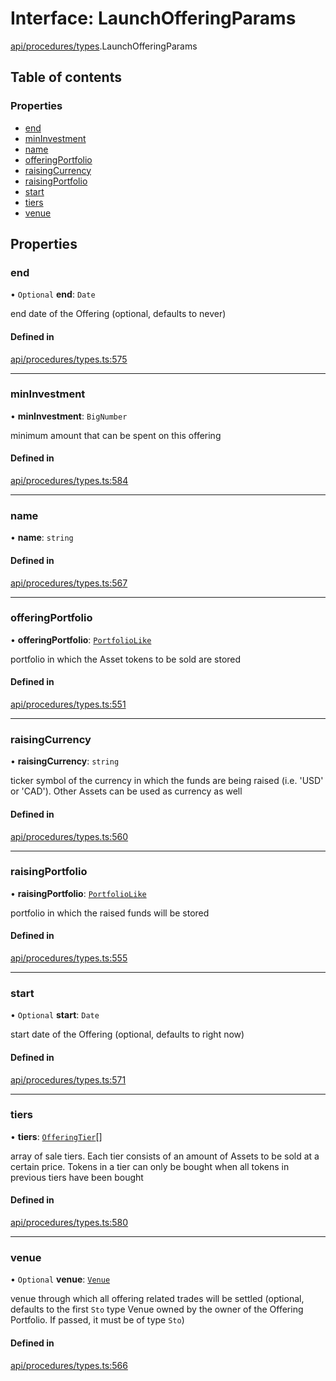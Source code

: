 # Interface: LaunchOfferingParams

[api/procedures/types](../wiki/api.procedures.types).LaunchOfferingParams

## Table of contents

### Properties

- [end](../wiki/api.procedures.types.LaunchOfferingParams#end)
- [minInvestment](../wiki/api.procedures.types.LaunchOfferingParams#mininvestment)
- [name](../wiki/api.procedures.types.LaunchOfferingParams#name)
- [offeringPortfolio](../wiki/api.procedures.types.LaunchOfferingParams#offeringportfolio)
- [raisingCurrency](../wiki/api.procedures.types.LaunchOfferingParams#raisingcurrency)
- [raisingPortfolio](../wiki/api.procedures.types.LaunchOfferingParams#raisingportfolio)
- [start](../wiki/api.procedures.types.LaunchOfferingParams#start)
- [tiers](../wiki/api.procedures.types.LaunchOfferingParams#tiers)
- [venue](../wiki/api.procedures.types.LaunchOfferingParams#venue)

## Properties

### end

• `Optional` **end**: `Date`

end date of the Offering (optional, defaults to never)

#### Defined in

[api/procedures/types.ts:575](https://github.com/PolymathNetwork/polymesh-sdk/blob/c37bc05d/src/api/procedures/types.ts#L575)

___

### minInvestment

• **minInvestment**: `BigNumber`

minimum amount that can be spent on this offering

#### Defined in

[api/procedures/types.ts:584](https://github.com/PolymathNetwork/polymesh-sdk/blob/c37bc05d/src/api/procedures/types.ts#L584)

___

### name

• **name**: `string`

#### Defined in

[api/procedures/types.ts:567](https://github.com/PolymathNetwork/polymesh-sdk/blob/c37bc05d/src/api/procedures/types.ts#L567)

___

### offeringPortfolio

• **offeringPortfolio**: [`PortfolioLike`](../wiki/types#portfoliolike)

portfolio in which the Asset tokens to be sold are stored

#### Defined in

[api/procedures/types.ts:551](https://github.com/PolymathNetwork/polymesh-sdk/blob/c37bc05d/src/api/procedures/types.ts#L551)

___

### raisingCurrency

• **raisingCurrency**: `string`

ticker symbol of the currency in which the funds are being raised (i.e. 'USD' or 'CAD').
  Other Assets can be used as currency as well

#### Defined in

[api/procedures/types.ts:560](https://github.com/PolymathNetwork/polymesh-sdk/blob/c37bc05d/src/api/procedures/types.ts#L560)

___

### raisingPortfolio

• **raisingPortfolio**: [`PortfolioLike`](../wiki/types#portfoliolike)

portfolio in which the raised funds will be stored

#### Defined in

[api/procedures/types.ts:555](https://github.com/PolymathNetwork/polymesh-sdk/blob/c37bc05d/src/api/procedures/types.ts#L555)

___

### start

• `Optional` **start**: `Date`

start date of the Offering (optional, defaults to right now)

#### Defined in

[api/procedures/types.ts:571](https://github.com/PolymathNetwork/polymesh-sdk/blob/c37bc05d/src/api/procedures/types.ts#L571)

___

### tiers

• **tiers**: [`OfferingTier`](../wiki/api.entities.Offering.types.OfferingTier)[]

array of sale tiers. Each tier consists of an amount of Assets to be sold at a certain price.
  Tokens in a tier can only be bought when all tokens in previous tiers have been bought

#### Defined in

[api/procedures/types.ts:580](https://github.com/PolymathNetwork/polymesh-sdk/blob/c37bc05d/src/api/procedures/types.ts#L580)

___

### venue

• `Optional` **venue**: [`Venue`](../wiki/api.entities.Venue.Venue)

venue through which all offering related trades will be settled
  (optional, defaults to the first `Sto` type Venue owned by the owner of the Offering Portfolio.
  If passed, it must be of type `Sto`)

#### Defined in

[api/procedures/types.ts:566](https://github.com/PolymathNetwork/polymesh-sdk/blob/c37bc05d/src/api/procedures/types.ts#L566)
